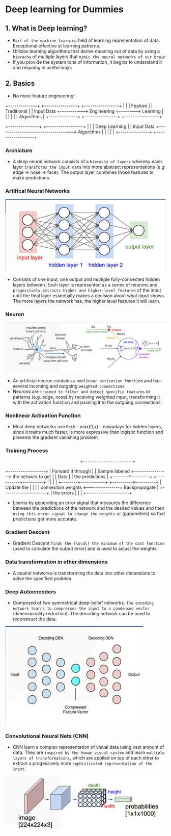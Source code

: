 # Deep learning for Dummies

## 1. What is Deep learning?

- `Part of the machine learning` field of learning representation of data.
  Exceptional effective at learning patterns.
- Utilizes learning algorithms that derive meaning out of data by using a
  `hierachy` of multiple layers that `mimic the neural networks of our brain`
- If you provide the system tons of information, it begins to understand it
  and respoing in useful ways

## 2. Basics

- No more feature engineering!

+--------------+           +----------------+        +-----------------+
|              |           |   Feature      |        |   Traditional   |
|  Input Data  +----------->   Engineering  +-------->   Learning      |
|              |           |                |        |   Algorithms    |
+--------------+           +----------------+        +-----------------+

+---------------+                                   +------------------+
|               |                                   |  Deep Learning   |
|   Input Data  +----------------------------------->  Algorithms      |
|               |                                   |                  |
+---------------+                                   +------------------+

### Archicture

- A deep neural network consists of a `hierachy of layers` whereby each layer
  `transforms the input data` into more abstract representations (e.g edge ->
  nose -> face). The output layer combines those features to make predictions.

### Artifical Neural Networks

![neural networks](./images/neural-network.png)

- Consists of one input, one output and multiple fully-connected hidden layers
  between. Each layer is represented as a series of neurons and `progessively
  extracts higher and higher-level features` of the inout until the final layer
  essentially makes a decision about what input shows. The more layers the
  network has, the higher level features it will learn.

### Neuron

![neuron](./images/neuron.png)

- An artificial neuron contains a `nonlinear activation function` and has
  several incoming and outgoing `weighted connections`
- Neurons are `trained to filter and detect specific features` or patterns
  (e.g. edge, nose) by receiving weighted input, transforming it with the
  activation function and passing it to the outgoing connections.

### Nonlinear Activation Function

- Most deep networks use `ReLU` - max(0,x) - nowadays for hidden layers, since
  it trains much faster, is more expressive than logistic function and
  prevents the gradient vanishing problem.

### Training Process

                                     +----------------------+
+------------------+                 |  Forward it through  |
|  Sample labeled  +----------------->  the network to get  |
|  Data            |                 |  the predictions     |
+--------^---------+                 +-----------+----------+
         |                                       |
         |                                       |
+--------+------------+               +----------v----------+
|  Update the         |               |                     |
|  connection weights <---------------+    Backpropagate    |
+---------------------+               |    the errors       |
                                      |                     |
                                      +---------------------+

- Learns by generating an error signal that measures the difference between
  the predictions of the network and the desired values and then `using this
  error signal to change the weights` or (parameters) so that predictions get
  more accurate.

### Gradient Descent

- Gradient Descent `finds the (local) the minimum of the cost function` (used
  to calculate the output error) and is used to adjust the weights.

### Data transformation in other dimensions

- A neuiral networks is transforming the data into other dimensions to solve
  the specified problem.

### Deep Autoencoders

- Composed of two symmetrical deep-belief networks. `The encoding network
  learns to compresses the input to a condensed vector` (dimensionality
  reduction). The decoding network can be used to reconstruct the data.

![deep autoencoders](./images/deep-autoencoders.png)

### Convolutional Neural Nets (CNN)

- CNN learn a complex representation of visual data using vast amount of data.
  They are `inspired by the human visual system` and learn `multiple layers of
  transformations`, which are applied on top of each other to extract a
  progessively more `sophisticated representation of the input`.

![cnn](./images/cnn.png)

